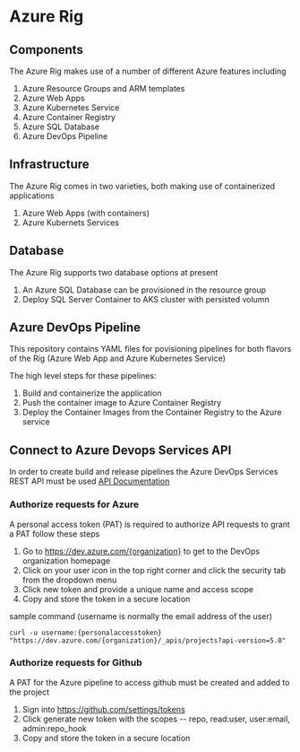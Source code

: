 # Azure Rig

## Components
The Azure Rig makes use of a number of different Azure features including


1. Azure Resource Groups and ARM templates
1. Azure Web Apps
1. Azure Kubernetes Service
1. Azure Container Registry
1. Azure SQL Database
1. Azure DevOps Pipeline

## Infrastructure

The Azure Rig comes in two varieties, both making use of containerized applications

1. Azure Web Apps (with containers)
1.  Azure Kubernets Services

## Database

The Azure Rig supports two database options at present

1. An Azure SQL Database can be provisioned in the resource group
1. Deploy SQL Server Container to AKS cluster with persisted volumn

## Azure DevOps Pipeline

This repository contains YAML files for povisioning pipelines for both flavors of the Rig (Azure Web App and Azure Kubernetes Service)

The high level steps for these pipelines: 
1. Build and containerize the application
1. Push the container image to Azure Container Registry 
1. Deploy the Container Images from the Container Registry to the Azure service

## Connect to Azure Devops Services API
In order to create build and release pipelines the Azure DevOps Services REST API must be used [API Documentation](https://docs.microsoft.com/en-us/rest/api/azure/devops/?view=azure-devops-rest-5.0)
### Authorize requests for Azure 
A personal access token (PAT) is required to authorize API requests to grant a PAT follow these steps
1. Go to https://dev.azure.com/{organization} to get to the DevOps organization homepage
1. Click on your user icon in the top right corner and click the security tab from the dropdown menu
1. Click new token and provide a unique name and access scope 
1. Copy and store the token in a secure location

sample command (username is normally the email address of the user)

```curl -u username:{personalaccesstoken} "https://dev.azure.com/{organization}/_apis/projects?api-version=5.0"```

### Authorize requests for Github
A PAT for the Azure pipeline to access github must be created and added to the project
1. Sign into https://github.com/settings/tokens
1. Click generate new token with the scopes -- repo, read:user, user:email, admin:repo_hook
1. Copy and store the token in a secure location

